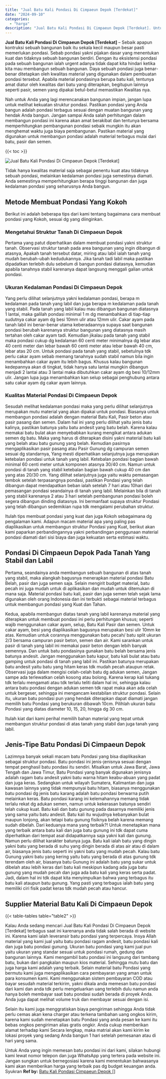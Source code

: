 ```yaml
---
title: "Jual Batu Kali Pondasi Di Cimpaeun Depok [Terdekat]"
date: "2024-09-10"
categories: 
  - "harga"
description: "Jual Batu Kali Pondasi Di Cimpaeun Depok [Terdekat]. Untuk Anda yang ingin memesan batu pondasi ini dari kami, silakan hubungi kami lewat nomor telepon dan j..."
---
```


**Jual Batu Kali Pondasi Di Cimpaeun Depok \[Terdekat\]** – Sebaik apapun kontruksi sebuah bangunan baik itu sekala kecil maupun besar pasti memerlukan pondasi. Sebab pondasi yakni pijakan dasar yang menentukan kuat dan tidaknya sebuah bangunan berdiri. Dengan itu eksistensi pondasi pada sebuah bangunan ialah urgent adanya tidak dapat kita hindari ketika kita mau membangun sebuah bangunan. Daya sebuah pondasi juga benar-benar ditetapkan oleh kwalitas material yang digunakan dalam pembuatan pondasi tersebut. Apabila material pondasinya berupa batu kali, tentunya amat diatur oleh kwalitas dari batu yang diterapkan, begitupun lainnya seperti pasir, semen yang dipakai betul-betul memastikan Kwalitas nya.

Nah untuk Anda yang lagi merencanakan bangunan impian, jangan lupa untuk melihat kekuatan struktur pondasi. Pastikan pondasi yang Anda bangun adalah pondasi terbagus sesuai dengan muatan bangunan yang hendak Anda bangun. Jangan sampai Anda salah perhitungan dalam membangun pondasi ini karena akan amat berakibat dan tentunya bersama memperhitungkan pembangunan pondasi sebaik mungkin itu akan menghemat waktu juga biaya pembangunan. Pastikan material yang digunakan untuk membangun pondasi adalah material terbagus mulai dari batu, pasir dan semen.

{{< toc >}}

![Jual Batu Kali Pondasi Di Cimpaeun Depok [Terdekat]](/images/jual-batu-kali-13.png)

Tidak hanya kwalitas material saja sebagai penentu kuat atau tidaknya sebuah pondasi, melainkan kedalaman pondasi juga semestinya diamati. Anda semestinya memperhitungkan berapa tinggi bangunan dan juga kedalaman pondasi yang seharusnya Anda bangun.

## Metode Membuat Pondasi Yang Kokoh

Berikut ini adalah beberapa tips dari kami tentang bagaimana cara membuat pondasi yang Kokoh, sesuai dg yang diinginkan.

### Mengetahui Struktur Tanah Di Cimpaeun Depok

Pertama yang patut diperhatikan dalam membuat pondasi yakni struktur tanah. Observasi struktur tanah pada area bangunan yang ingin dibangun di atasnya, Apakah tanah tersebut datar, miring atau labil ialah tanah yang mudah berubah-ubah kedudukannya. Jika tanah tadi labil maka pastikan dipadatkan terlebih dulu sebelum di bangun pondasi diatasnya, kemudian apabila tanahnya stabil karenanya dapat langsung menggali galian untuk pondasi.

### Ukuran Kedalaman Pondasi Di Cimpaeun Depok

Yang perlu dilihat selanjutnya yakni kedalaman pondasi, berapa m kedalaman pada tanah yang labil dan juga berapa m kedalaman pada tanah yang stabil. Pada tanah yang labil kalau mau dibangun bangunan diatasnya 1 lantai, maka galilah pondasi minimal 1 m dg menambahkan di tiap-tiap sudutnya cakar ayam dg besi 10mm ulir atau 12mm ulir. Cakar ayam pada tanah labil ini benar-benar utama keberadaannya supaya saat bangunan pondasi berubah karenanya struktur bangunan yang diatasnya masih tertahan oleh cakar ayam tadi. Kemudian jikalau pada tanah yang stabil maka pondasi cukup dg kedalaman 60 centi meter minimalnya dg lebar atas 40 centi meter dan lebar bawah 60 centi meter atau lebar bawah 40 cm, lebar atas 20 cm. Untuk pondasi pada tanah yang stabil, sebetulnya tdk perlu cakar ayam sebab memang tanahnya sudah stabil namun bila ingin menambahkan cakar ayam itu lebih bagus. Khusus kalau bangunan kedepannya akan di tingkat, tidak hanya satu lantai mungkin dibangun menjadi 2 lantai atau 3 lantai maka dibutuhkan cakar ayam dg besi 10/12mm ulir. Jangan lupa juga menambahkan kan selup sebagai penghubung antara satu cakar ayam dg cakar ayam lainnya.

### Kualitas Material Pondasi Di Cimpaeun Depok

Sesudah melihat kedalaman pondasi maka yang perlu dilihat selanjutnya merupakan mutu material yang akan dipakai untuk pondasi. Biasanya untuk membangun pondasi adalah dengan material Batu Kali, Pasir beton atau pasir pasang dan semen. Dalam hal ini yang perlu dilihat yaitu jenis batu kalinya, pastikan batunya yaitu batu andesit yang batu belah. Karena kalau memakai batu bulat akan menyebabkan kurang mengikat antara adukan semen dg batu. Maka yang harus di diterapkan disini yakni material batu kali yang belah atau batu gunung yang belah. Kemudian pasirnya mengaplikasikan pasir pasang atau Pasir Gunung dg campuran semen sesuai dg standarnya, Yang mesti diperhatikan selanjutnya juga merupakan ketebalan pondasi untuk tanah yang labil. Ketebalan pondasi bagian bawah minimal 60 centi meter untuk komponen atasnya 30/40 cm. Namun untuk pondasi di tanah yang stabil ketebalan bagian bawah cukup 40 cm dan yang atas 20/30 cm. Yang dilihat selanjutnya juga yaitu waktu pemasangan tembok setelah terpasangnya pondasi, pastikan Pondasi yang telah dibangun dapat mendapatkan beban ialah setelah 7 hari atau 10hari dari pemasangan pondasi seandainya di tanah yang labil. Melainkan bila di tanah yang stabil karenanya 2 atau 3 hari setelah pembangunan pondasi boleh segera dibangun dinding diatasnya. Ini bermanfaat supaya struktur Pondasi yang telah dibangun sedemikian rupa tdk mengalami perubahan struktur.

Itulah tips membuat pondasi yang kuat dan juga Kokoh sebagaimana dg pengalaman kami. Adapun macam material apa yang paling pas diaplikasikan untuk membangun struktur Pondasi yang Kuat, berikut akan kami paparkan perbandingannya yakni perbandingan penggunaan material pondasi diamati dari sisi biaya dan juga kekuatan serta estimasi waktu.

## Pondasi Di Cimpaeun Depok Pada Tanah Yang Stabil dan Labil

Pertama, seandainya anda membangun sebuah bangunan di atas tanah yang stabil, maka alangkah bagusnya menerapkan material pondasi Batu Belah, pasir dan juga semen saja. Selain mengirit budget material, batu pecah ini juga mudah untuk di aplikasikan dan mudah untuk ditemukan di mana saja. Material pondasi batu kali, pasir dan juga semen telah sejak lama digunakan oleh orang Indonesia dan ini terbukti sebagai material terbagus untuk membangun pondasi yang Kuat dan Tahan.

Kedua, apabila membangun diatas tanah yang labil karenanya material yang diterapkan untuk membuat pondasi ini perlu perhitungan khusus; seperti wajib menggunakan cakar ayam, selup, Batu Kali Pasir dan semen. Untuk cakar ayam, besi yang diaplikasikan bagusnya merupakan besi ulir 10mm ke atas. Kemudian untuk corannya menggunakan batu pecah/ batu split ukuran 2/3 bersama campuran pasir beton, semen dan air. Kami sarankan untuk pasir di tanah yang labil ini memakai pasir beton dengan lebih banyak semennya. Dan untuk batu pondasinya gunakan batu belah bersama jenis batunya andesit. Jangan menggunakan batu kapur, batu kali bulat atau batu gamping untuk pondasi di tanah yang labil ini. Pastikan batunya merupakan batu andesit yaitu batu yang hitam keras tdk mudah pecah ataupun retak. Observasi juga dalam mengisi celah-celah batu dg adukan semen, Jangan sampe ada terlewatkan celah kosong atau bolong. Karena kerap kali tukang tdk terlalu mengamati atau tdk terlalu teliti dalam hal ini, sehingga kalau antara batu pondasi dengan adukan semen tdk rapat maka akan ada celah untuk bergeser, sehingga ini mengancam kestabilan struktur pondasi. Selain itu, ukuran batu pondasi pun yang hendak diterapkan dapat diamati jangan memilih batu Pondasi yang berukuran dibawah 10cm. Pilihlah ukuran batu Pondasi yang diatas diameter 10, 15, 20, hingga dg 30 cm.

Itulah kiat dari kami perihal memilih bahan material yang tepat untuk membangun struktur pondasi di atas tanah yang stabil dan juga tanah yang labil.

## Jenis-Tipe Batu Pondasi Di Cimpaeun Depok

Lazimnya banyak sekali macam batu Pondasi yang bisa diaplikasikan sebagai struktur pondasi. Batu pondasi ini jenis-jenisnya sesuai dengan tempat penghasil batu pondasi itu sendiri. Misalkan untuk Jawa Barat, Jawa Tengah dan Jawa Timur, Batu Pondasi yang banyak digunakan jenisnya adalah ragam batu andesit yakni batu warna hitam keabu-abuan yang padat dan juga keras. Sedangkan untuk wilayah Sumatera, Kalimantan dan juga kawasan lainnya yang tidak mempunyai batu hitam, biasanya menggunakan batu pondasi dg jenis batu karang adalah batu pondasi berwarna putih melainkan keras. Batu pondasi karang ini kelemahannya memang tidak terlalu rekat dg adukan semen, namun untuk kekerasan batunya sendiri telah cukup kuat. Batu kali dan batu gunung pada dasarnya memiliki jenis yang sama yaitu batu andesit. Batu kali itu wujudnya kebanyakan bulat maupun lonjong, akan tetapi batu gunung fisiknya belah karena memang sudah dibelah. Dari keduanya mana yang terbaik?! Untuk menetapkan mana yang terbaik antara batu kali dan juga batu gunung ini tdk dapat cuma diperhatikan dari tempat asal didapatkannya saja yakni kali dan gunung. Namun perlu dilihat karakter batunya juga. Batu kali ialah batu yang dingin yakni batu yang berada di suhu yang dingin berada di atas air atau di dalam air, biasanya jenis batu seperti ini yakni batu yang mudah pecah. Kalau batu Gunung yakni batu yang kering yaitu batu yang berada di atas gunung tdk terendam oleh air, biasanya batu Gunung ini adalah batu yang sukar untuk dibelah atau lebih keras dari batu kali meskipun kadang ada juga batu gunung yang mudah pecah dan juga ada batu kali yang keras serta padat. Jadi, dalam hal ini tdk dapat kita menyimpulkan bahwa yang terbagus itu batu kali ataupun batu gunung. Yang pasti yang terbagus ialah batu yang memiliki ciri fisik padat keras tdk mudah pecah atau hancur.

## Supplier Material Batu Kali Di Cimpaeun Depok

{{< table-tables table="table2" >}}

Kalau Anda sedang mencari Jual Batu Kali Pondasi Di Cimpaeun Depok \[Terdekat\] terbagus saat ini karenanya anda tidak salah berada di website ini. Karena kami ialah leveransir batu pondasi yang terpercaya. Insya Allah material yang kami jual yaitu batu pondasi ragam andesit, batu pondasi kali dan juga batu pondasi gunung. Ukuran batu pondasi yang kami jual pun yaitu ukuran yang standar sesuai untuk pondasi rumah, gedung dan bangunan lainnya. Kami mengambil batu pondasi ini langsung dari tambang batu, bukan dari pangkalan maupun kios material. Sehingga mutu batu dan juga harga kami adalah yang terbaik. Selain material batu Pondasi yang bermutu kami juga mengaplikasikan cara pembayaran yang aman untuk para konsumen kami. Kami menggunakan sistem pembayaran COD atau bayar sesudah material terkirim, yakni dikala anda memesan batu pondasi dari kami dan anda tdk perlu mengeluarkan uang terlebih dulu namun anda hanya boleh membayar saat batu pondasi sudah berada di proyek Anda. Anda juga dapat melihat volume truk dan membayar sesuai dengan isi.

Selain itu kami juga menggratiskan biaya pengiriman sehingga Anda tidak perlu cemas akan kena charger atau terkena tambahan uang ongkos kirim, karena kami sudah menetapkan batu Pondasi yang anda pesan ke kami itu bebas ongkos pengiriman alias gratis ongkir. Anda cukup memberikan alamat terhadap kami Secara lengkap, maka matrial akan kami kirim ke lokasi proyek yang sedang Anda bangun 1 hari setelah pemesanan atau di hari yang sama.

Untuk Anda yang ingin memesan batu pondasi ini dari kami, silakan hubungi kami lewat nomor telepon dan juga WhatsApp yang tertera pada website ini. Jangan sungkan untuk bernegosiasi karena kami menentukan bahwasanya kami akan memberikan harga yang terbaik pas dg budget keuangan anda. Syukran
**Ref by:** [Batu Kali Pondasi Cimpaeun Depok []](https://id.wikipedia.org/wiki/Batu)
